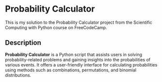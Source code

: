 # Probability Calculator

This is my solution to the Probability Calculator project from the Scientific Computing with Python course on FreeCodeCamp.

## Description

**Probability Calculator** is a Python script that assists users in solving probability-related problems and gaining insights into the probabilities of various events. It offers a user-friendly interface for calculating probabilities using methods such as combinations, permutations, and binomial distributions.
